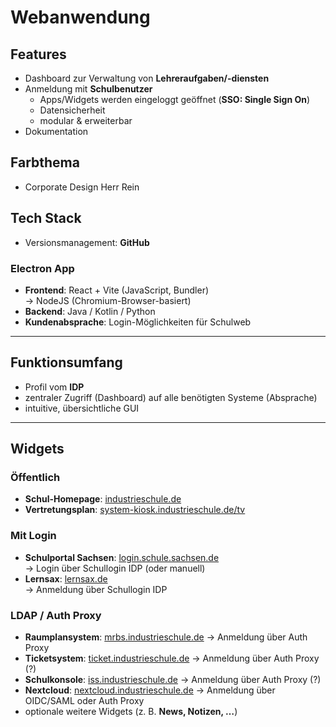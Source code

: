 # Webanwendung

## Features

- Dashboard zur Verwaltung von **Lehreraufgaben/-diensten**
- Anmeldung mit **Schulbenutzer**
  - Apps/Widgets werden eingeloggt geöffnet (**SSO: Single Sign On**)
  - Datensicherheit
  - modular & erweiterbar
- Dokumentation

## Farbthema

- Corporate Design Herr Rein

## Tech Stack

- Versionsmanagement: **GitHub**

### Electron App

- **Frontend**: React + Vite (JavaScript, Bundler)  
  → NodeJS (Chromium-Browser-basiert)
- **Backend**: Java / Kotlin / Python
- **Kundenabsprache**: Login-Möglichkeiten für Schulweb

---

## Funktionsumfang

- Profil vom **IDP**
- zentraler Zugriff (Dashboard) auf alle benötigten Systeme (Absprache)
- intuitive, übersichtliche GUI

---

## Widgets

### Öffentlich

- **Schul-Homepage**: [industrieschule.de](https://industrieschule.de)  
- **Vertretungsplan**: [system-kiosk.industrieschule.de/tv](https://system-kiosk.industrieschule.de/tv)

### Mit Login

- **Schulportal Sachsen**: [login.schule.sachsen.de](https://login.schule.sachsen.de)  
  → Login über Schullogin IDP (oder manuell)
- **Lernsax**: [lernsax.de](https://lernsax.de)  
  → Anmeldung über Schullogin IDP

### LDAP / Auth Proxy

- **Raumplansystem**: [mrbs.industrieschule.de](https://mrbs.industrieschule.de) → Anmeldung über Auth Proxy
- **Ticketsystem**: [ticket.industrieschule.de](https://ticket.industrieschule.de) → Anmeldung über Auth Proxy (?)
- **Schulkonsole**: [iss.industrieschule.de](https://iss.industrieschule.de) → Anmeldung über Auth Proxy (?)
- **Nextcloud**: [nextcloud.industrieschule.de](https://nextcloud.industrieschule.de) → Anmeldung über OIDC/SAML oder Auth Proxy
- optionale weitere Widgets (z. B. **News, Notizen, …**)
